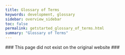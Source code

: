 ```yaml
---
title: Glossary of Terms
keywords: development, glossary
sidebar: overview_sidebar
toc: false
permalink: getstarted_glossary_of_terms.html
summary: "Glossary of Terms"
---
```


### This page did not exist on the original website ###
